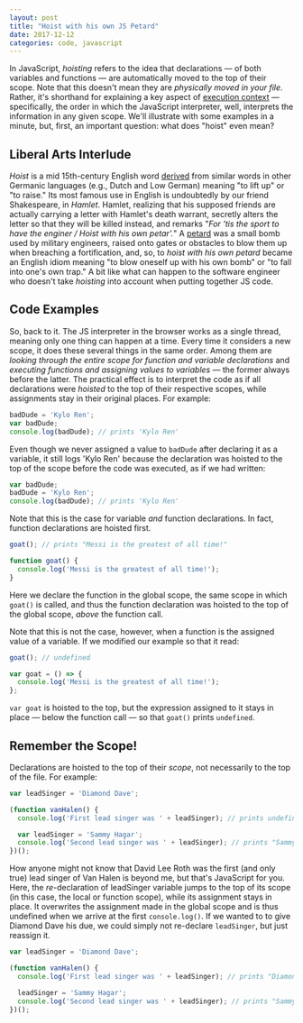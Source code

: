 ```yaml
---
layout: post
title: "Hoist with his own JS Petard"
date: 2017-12-12
categories: code, javascript
---
```


In JavaScript, _hoisting_ refers to the idea that declarations — of both variables and functions — are automatically moved to the top of their scope. Note that this doesn't mean they are _physically moved in your file_. Rather, it's shorthand for explaining a key aspect of [execution context](http://davidshariff.com/blog/what-is-the-execution-context-in-javascript/) — specifically, the order in which the JavaScript interpreter, well, interprets the information in any given scope. We'll illustrate with some examples in a minute, but, first, an important question: what does "hoist" even mean?

## Liberal Arts Interlude

_Hoist_ is a mid 15th-century English word [derived](http://www.etymonline.com/index.php?term=hoist) from similar words in other Germanic languages (e.g., Dutch and Low German) meaning "to lift up" or "to raise." Its most famous use in English is undoubtedly by our friend Shakespeare, in _Hamlet_. Hamlet, realizing that his supposed friends are actually carrying a letter with Hamlet's death warrant, secretly alters the letter so that they will be killed instead, and remarks "_For 'tis the sport to have the enginer / Hoist with his own petar'._" A [petard](https://en.wikipedia.org/wiki/Petard) was a small bomb used by military engineers, raised onto gates or obstacles to blow them up when breaching a fortification, and, so, to _hoist with his own petard_ became an English idiom meaning "to blow oneself up with his own bomb" or "to fall into one's own trap." A bit like what can happen to the software engineer who doesn't take _hoisting_ into account when putting together JS code.

## Code Examples

So, back to it. The JS interpreter in the browser works as a single thread, meaning only one thing can happen at a time. Every time it considers a new scope, it does these several things in the same order. Among them are _looking through the entire scope for function and variable declarations_ and _executing functions and assigning values to variables_ — the former always before the latter. The practical effect is to interpret the code as if all declarations were _hoisted_ to the top of their respective scopes, while assignments stay in their original places. For example:

```js
badDude = 'Kylo Ren';
var badDude;
console.log(badDude); // prints 'Kylo Ren'
```

Even though we never assigned a value to `badDude` after declaring it as a variable, it still logs 'Kylo Ren' because the declaration was hoisted to the top of the scope before the code was executed, as if we had written:

```js
var badDude;
badDude = 'Kylo Ren';
console.log(badDude); // prints 'Kylo Ren'
```

Note that this is the case for variable _and_ function declarations. In fact, function declarations are hoisted first.

```js
goat(); // prints "Messi is the greatest of all time!"

function goat() {
  console.log('Messi is the greatest of all time!');
}
```

Here we declare the function in the global scope, the same scope in which `goat()` is called, and thus the function declaration was hoisted to the top of the global scope, _above_ the function call.

Note that this is not the case, however, when a function is the assigned value of a variable. If we modified our example so that it read:

```js
goat(); // undefined

var goat = () => {
  console.log('Messi is the greatest of all time!');
};
```

`var goat` is hoisted to the top, but the expression assigned to it stays in place — below the function call — so that `goat()` prints `undefined`.

## Remember the Scope!

Declarations are hoisted to the top of their _scope_, not necessarily to the top of the file. For example:

```javascript
var leadSinger = 'Diamond Dave';

(function vanHalen() {
  console.log('First lead singer was ' + leadSinger); // prints undefined

  var leadSinger = 'Sammy Hagar';
  console.log('Second lead singer was ' + leadSinger); // prints "Sammy Hagar"
})();
```

How anyone might not know that David Lee Roth was the first (and only true) lead singer of Van Halen is beyond me, but that's JavaScript for you. Here, the _re_-declaration of leadSinger variable jumps to the top of its scope (in this case, the local or function scope), while its assignment stays in place. It overwrites the assignment made in the global scope and is thus undefined when we arrive at the first `console.log()`. If we wanted to to give Diamond Dave his due, we could simply not re-declare `leadSinger`, but just reassign it.

```javascript
var leadSinger = 'Diamond Dave';

(function vanHalen() {
  console.log('First lead singer was ' + leadSinger); // prints "Diamond Dave"

  leadSinger = 'Sammy Hagar';
  console.log('Second lead singer was ' + leadSinger); // prints "Sammy Hagar"
})();
```
